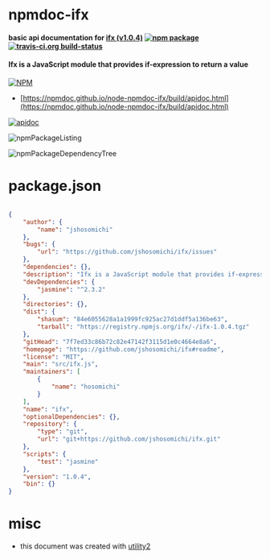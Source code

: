 # npmdoc-ifx

#### basic api documentation for  [ifx (v1.0.4)](https://github.com/jshosomichi/ifx#readme)  [![npm package](https://img.shields.io/npm/v/npmdoc-ifx.svg?style=flat-square)](https://www.npmjs.org/package/npmdoc-ifx) [![travis-ci.org build-status](https://api.travis-ci.org/npmdoc/node-npmdoc-ifx.svg)](https://travis-ci.org/npmdoc/node-npmdoc-ifx)

#### Ifx is a JavaScript module that provides if-expression to return a value

[![NPM](https://nodei.co/npm/ifx.png?downloads=true&downloadRank=true&stars=true)](https://www.npmjs.com/package/ifx)

- [https://npmdoc.github.io/node-npmdoc-ifx/build/apidoc.html](https://npmdoc.github.io/node-npmdoc-ifx/build/apidoc.html)

[![apidoc](https://npmdoc.github.io/node-npmdoc-ifx/build/screenCapture.buildCi.browser.%252Ftmp%252Fbuild%252Fapidoc.html.png)](https://npmdoc.github.io/node-npmdoc-ifx/build/apidoc.html)

![npmPackageListing](https://npmdoc.github.io/node-npmdoc-ifx/build/screenCapture.npmPackageListing.svg)

![npmPackageDependencyTree](https://npmdoc.github.io/node-npmdoc-ifx/build/screenCapture.npmPackageDependencyTree.svg)



# package.json

```json

{
    "author": {
        "name": "jshosomichi"
    },
    "bugs": {
        "url": "https://github.com/jshosomichi/ifx/issues"
    },
    "dependencies": {},
    "description": "Ifx is a JavaScript module that provides if-expression to return a value",
    "devDependencies": {
        "jasmine": "^2.3.2"
    },
    "directories": {},
    "dist": {
        "shasum": "84e6055628a1a1999fc925ac27d1ddf5a136be63",
        "tarball": "https://registry.npmjs.org/ifx/-/ifx-1.0.4.tgz"
    },
    "gitHead": "7f7ed33c86b72c82e47142f3115d1e0c4664e8a6",
    "homepage": "https://github.com/jshosomichi/ifx#readme",
    "license": "MIT",
    "main": "src/ifx.js",
    "maintainers": [
        {
            "name": "hosomichi"
        }
    ],
    "name": "ifx",
    "optionalDependencies": {},
    "repository": {
        "type": "git",
        "url": "git+https://github.com/jshosomichi/ifx.git"
    },
    "scripts": {
        "test": "jasmine"
    },
    "version": "1.0.4",
    "bin": {}
}
```



# misc
- this document was created with [utility2](https://github.com/kaizhu256/node-utility2)
